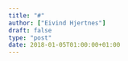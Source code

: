 ```yaml
---
title: "#"
author: ["Eivind Hjertnes"]
draft: false
type: "post"
date: 2018-01-05T01:00:00+01:00
---
```

